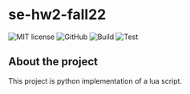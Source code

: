 # se-hw2-fall22

![MIT license](https://img.shields.io/badge/License-MIT-green.svg)
![GitHub](https://img.shields.io/badge/Language-Python-blue.svg)
![Build](https://github.com/ekanshsinghal/se-hw2-fall22/actions/workflows/build.yml/badge.svg)
![Test](https://github.com/ekanshsinghal/se-hw2-fall22/actions/workflows/test.yml/badge.svg)

## About the project

This project is python implementation of a lua script. 
